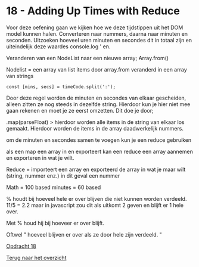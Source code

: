 # 18 - Adding Up Times with Reduce

Voor deze oefening gaan we kijken hoe we deze tijdstippen uit het DOM model kunnen halen. Converteren naar nummers, daarna naar minuten en seconden. Uitzoeken hoeveel uren minuten en secondes dit in totaal zijn en uiteindelijk deze waardes console.log ' en.

Veranderen van een NodeList naar een nieuwe array;
Array.from()

Nodelist = een array van list items
door array.from veranderd in een array van strings

	const [mins, secs] = timeCode.split(':');
Door deze regel worden de minuten en secondes van elkaar gescheiden, alleen zitten ze nog steeds in dezelfde string. Hierdoor kun je hier niet mee gaan rekenen en moet je ze eerst omzetten. Dit doe je door;

.map(parseFloat) > hierdoor worden alle items in de string van elkaar los gemaakt. Hierdoor worden de items in de array daadwerkelijk nummers. 

om de minuten en secondes samen te voegen kun je een reduce gebruiken

als een map een array in en exporteert kan een reduce een array aannemen en exporteren in wat je wilt. 

Reduce = importeert een array en exporteerd de array in wat je maar wilt (string, nummer enz.) in dit geval een nummer

Math = 100 based
minutes = 60 based

% houdt bij hoeveel hele er over blijven die niet kunnen worden verdeeld. 
11/5 = 2.2 maar in javascript zou dit als uitkomt 2 geven en blijft er 1 hele over. 

Met % houd hij bij hoeveer er over blijft. 

Oftwel " hoeveel blijven er over als ze door hele zijn verdeeld. "

[Opdracht 18](https://zeijls.github.io/SRPWesBos/18/index-START.html) <br>

[Terug naar het overzicht](https://zeijls.github.io/SRPWesBos/)